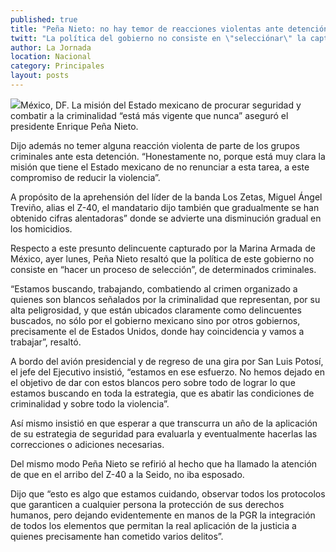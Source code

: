 ```yaml
---
published: true
title: "Peña Nieto: no hay temor de reacciones violentas ante detención del Z-40"
twitt: "La política del gobierno no consiste en \"selecciónar\" la captura de determinados criminales, precisó el Ejecutivo, sino en abatir la delincuencia y la violencia."
author: La Jornada
location: Nacional
category: Principales
layout: posts
---
```


![](http://i.imgur.com/W5w4kTym.jpg)México, DF. La misión del Estado mexicano de procurar seguridad y combatir a la criminalidad “está más vigente que nunca” aseguró el presidente Enrique Peña Nieto.

Dijo además no temer alguna reacción violenta de parte de los grupos criminales ante esta detención. “Honestamente no, porque está muy clara la misión que tiene el Estado mexicano de no renunciar a esta tarea, a este compromiso de reducir la violencia”.

A propósito de la aprehensión del líder de la banda Los Zetas, Miguel Ángel Treviño, alias el Z-40, el mandatario dijo también que gradualmente se han obtenido cifras alentadoras” donde se advierte una disminución gradual en los homicidios.

Respecto a este presunto delincuente capturado por la Marina Armada de México, ayer lunes, Peña Nieto resaltó que la política de este gobierno no consiste en “hacer un proceso de selección”, de determinados criminales.

“Estamos buscando, trabajando, combatiendo al crimen organizado a quienes son blancos señalados por la criminalidad que representan, por su alta peligrosidad, y que están ubicados claramente como delincuentes buscados, no sólo por el gobierno mexicano sino por otros gobiernos, precisamente el de Estados Unidos, donde hay coincidencia y vamos a trabajar”, resaltó.

A bordo del avión presidencial y de regreso de una gira por San Luis Potosí, el jefe del Ejecutivo insistió, “estamos en ese esfuerzo. No hemos dejado en el objetivo de dar con estos blancos pero sobre todo de lograr lo que estamos buscando en toda la estrategia, que es abatir las condiciones de criminalidad y sobre todo la violencia”.

Así mismo insistió en que esperar a que transcurra un año de la aplicación de su estrategia de seguridad para evaluarla y eventualmente hacerlas las correcciones o adiciones necesarias.

Del mismo modo Peña Nieto se refirió al hecho que ha llamado la atención de que en el arribo del Z-40 a la Seido, no iba esposado.

Dijo que “esto es algo que estamos cuidando, observar todos los protocolos que garanticen a cualquier persona la protección de sus derechos humanos, pero dejando evidentemente en manos de la PGR la integración de todos los elementos que permitan la real aplicación de la justicia a quienes precisamente han cometido varios delitos”.
